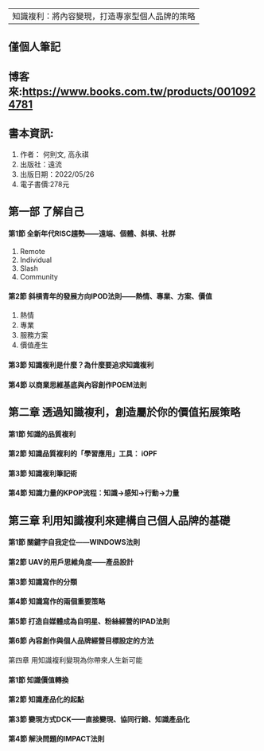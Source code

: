 <table>
    <tr>
        <td>知識複利：將內容變現，打造專家型個人品牌的策略</td>
    </tr>
</table>

## 僅個人筆記
## 博客來:https://www.books.com.tw/products/0010924781
## 書本資訊:
1. 作者： 何則文, 高永祺 
4. 出版社：遠流  
5. 出版日期：2022/05/26
6. 電子書價:278元


## 第一部 了解自己
#### 第1節  全新年代RISC趨勢——遠端、個體、斜槓、社群
1. Remote
2. Individual
3. Slash
4. Community
#### 第2節  斜槓青年的發展方向IPOD法則——熱情、專業、方案、價值
1. 熱情
2. 專業
3. 服務方案
4. 價值產生
#### 第3節  知識複利是什麼？為什麼要追求知識複利
#### 第4節  以商業思維基底與內容創作POEM法則

## 第二章  透過知識複利，創造屬於你的價值拓展策略
#### 第1節  知識的品質複利
#### 第2節  知識品質複利的「學習應用」工具： iOPF
#### 第3節  知識複利筆記術
#### 第4節  知識力量的KPOP流程：知識→感知→行動→力量
 
## 第三章 利用知識複利來建構自己個人品牌的基礎
#### 第1節  關鍵字自我定位——WINDOWS法則
#### 第2節  UAV的用戶思維角度——產品設計
#### 第3節  知識寫作的分類
#### 第4節  知識寫作的兩個重要策略
#### 第5節  打造自媒體成為自明星、粉絲經營的IPAD法則
#### 第6節  內容創作與個人品牌經營目標設定的方法
 
第四章 用知識複利變現為你帶來人生新可能
#### 第1節  知識價值轉換
#### 第2節  知識產品化的起點
#### 第3節  變現方式DCK——直接變現、協同行銷、知識產品化
#### 第4節  解決問題的IMPACT法則
 

